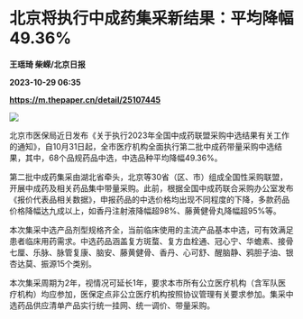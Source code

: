 # 北京将执行中成药集采新结果：平均降幅49.36%
**王瑶琦 柴嵘/北京日报**

**2023-10-29 06:35**

**https://m.thepaper.cn/detail/25107445**

![](https://imagecloud.thepaper.cn/thepaper/image/276/130/517.jpg)

北京市医保局近日发布《关于执行2023年全国中成药联盟采购中选结果有关工作的通知》，自10月31日起，全市医疗机构全面执行第二批中成药带量采购中选结果，其中，68个品规药品中选，中选品种平均降幅49.36%。

第二批中成药集采由湖北省牵头，北京等30省（区、市）组成全国性采购联盟，开展中成药及相关药品集中带量采购。此前，根据全国中成药联合采购办公室发布《报价代表品相关数据》，申报药品的中选价格均出现不同程度的下降，多款药品价格降幅达九成以上，如香丹注射液降幅超98%、藤黄健骨丸降幅超95%等。

本次集采中选产品剂型规格齐全，当前临床使用的主流产品基本中选，可有效满足患者临床用药需求。中选药品涵盖复方斑蝥、复方血栓通、冠心宁、华蟾素、接骨七厘、乐脉、脉管复康、脑安、藤黄健骨、香丹、心可舒、醒脑静、鸦胆子油、银杏达莫、振源15个类别。

本次集采周期为2年，视情况可延长1年，要求本市所有公立医疗机构（含军队医疗机构）均应参加，医保定点非公立医疗机构按照协议管理有关要求参加。集采中选药品供应清单产品实行统一挂网、统一调价、带量采购。